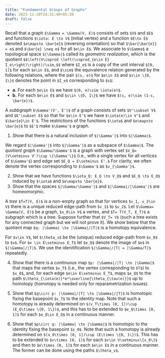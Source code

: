 ```yaml
---
title: "Fundamental Groups of Graphs"
date: 2023-11-20T14:31:40+05:30
draft: false
---
```


Recall that a graph `$\Gamma = \Gamma(V, E)$` consists of sets `$V$` and `$E$` and functions `$\iota: E \to V$` (initial vertex) and a function `$E\to E$` denoted `$e\mapsto \bar{e}$` (reversing orientation) so that `$\bar{\bar{e}} = e$` and `$\bar{e} \neq e$` for all `$e\in E$`. We associate to `$\Gamma$` a topological space `$|\Gamma|$` called its _geometric realization_, which is the quotient 
`$$\left(V\coprod \left(\coprod_{e\in E} I_e\right)\right)/\sim,$$` 
where `$I_e$` is a copy of the unit interval `$[0, 1]$` for each `$e\in E$`, and `$\sim$` the equivalence relation generated by the following relations, where the pair `$(s, e)$` for `$e\in E$` and `$s\in \{0, 1\}$` denotes the point in `$I_e$` corresponding to `$s$`:
* __a.__ For each `$e\in E$` we have `$(0, e)\sim \iota(e)$`.
* __b.__ For each `$e\in E$` and `$s\in \{0, 1\}$` we have `$(s, e)\sim (1-s, \bar{e})$`.

A _subbgraph_ `$\Gamma'(V', E')$` of a graph consists of sets `$V'\subset V$` and `$E'\subset E$` so that for `$e\in E'$` we have `$\iota(e)\in V'$` and `$\bar{e}\in E'$`. The restrictions of the functions `$\iota$` and `$e\mapsto \bar{e}$` to `$E'$` make `$\Gamma'$` a graph. 

1. Show that there is a natural inclusion of `$|\Gamma'|$` into `$|\Gamma|$`.

We regard `$|\Gamma'|$` into `$|\Gamma'|$` as a subspace of `$\Gamma|$`. The _quotient graph_ `$\Gamma/\Gamma'$` is a graph with vertex set `$V_Q=(V\setminus V')\cup \{\Gamma'\}$` (i.e., with a single vertex for all vertices of `$\Gamma'$`) and edge set `$E_Q = E\setminus E'.$` For clarity, we often denote the vertex corresponding to `$\Gamma'$` as `$v_{\Gamma'}$`.

2. Show that we have functions `$\iota_Q: E_Q \to V_Q$` and `$E_Q \to E_Q$` induced by `$\iota$` and `$e\mapsto \bar{e}$`.
3. Show that the spaces `$|\Gamma/\Gamma'|$` and `$|\Gamma|/|\Gamma'|$` are homeomorphic.


A _tree_ `$T=T(V, E)$` is a non-empty graph so that for vertices `$v_1, v_2\in V$` there is a unique reduced edge-path from `$v_1$` to `$v_2$`. Let `$\Gamma= \Gamma(V, E)$` be a graph, `$x_0\in V$` a vertex, and `$T= T(V_T, E_T)$` a subgraph which is a tree. Suppose further that `$V_T= V$` (such a tree exists for any connected graph but we will not prove it). We show below that the quotient map `$q: |\Gamma| \to |\Gamma|/|T|$` is a homotopy equivalence. 

For `$v\in V$`, let `$\theta_v$` be the (unique) reduced edge-path from `$x_0$` to `$v$`. For `$e \in E\setminus E_T$` let `$e_Q$` denote the image of `$e$` in `$|\Gamma|/|T|$`. We use the idenitification `$|\Gamma|/|T| = |\Gamma/T|$` repeatedly.

4. Show that there is a continuous map `$p: |\Gamma|/|T| \to |\Gamma|$` that maps the vertex `$v_T$` (i.e., the vertex corresponding to `$T$`) to `$x_0$`, and, for each edge `$e\in E\setminus E_T$`, maps `$e_Q$` to the path `$\theta_{\iota(e)}*e*\overline{\theta_{\tau(e)}}$` up to homotopy (homotopy is needed only for reparametrization issues).

5. Show that `$q\circ p: |\Gamma|/|T| \to |\Gamma|/|T|$` is homotopic fixing the basepoint `$v_T$` to the identity map. Note that such a homotopy is already determined on `$(v_T\times [0, 1])\cup (E_Q\times \{0, 1\})$`, and this has to be extended to `$e_Q\times [0, 1]$` for each `$e_Q\in E_Q$` in a continuous manner.

6. Show that `$p\circ q: |\Gamma| \to |\Gamma|$` is homotopic to the identity fixing the basepoint `$x_0$`. Note that such a homotopy is already determined on `$(x_0\times [0, 1])\cup (E\times \{0, 1\})$`. This has to be extended to `$v\times [0, 1]$` for each `$v\in V\setminus\{x_0\}$` and then to `$e\times [0, 1]$` for each `$e\in E$` in a continuous manner. The former can be done using the paths `$\theta_v$`.